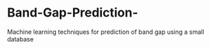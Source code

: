 # Band-Gap-Prediction-
Machine learning techniques for prediction of band gap using a small database 
